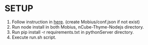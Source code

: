 # SETUP

1. Follow instruction in [here](https://github.com/IoTKETI/Mobius/blob/master/doc/Installation%20Guide%20Mobius_v2.5.12_KR_Windows.pdf). (create Mobius/conf.json if not exist)
2. Run node install in both Mobius, nCube-Thyme-Nodejs directory.
3. Run pip install -r requirements.txt in pythonServer directory.
4. Execute run.sh script.
